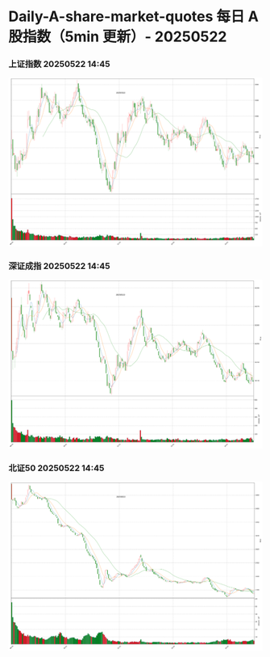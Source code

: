 
# Daily-A-share-market-quotes 每日 A 股指数（5min 更新）- 20250522

### 上证指数 20250522 14:45
![](./fig/2025/5/20250522-sh000001.png)

### 深证成指 20250522 14:45
![](./fig/2025/5/20250522-sz399001.png)

### 北证50 20250522 14:45
![](./fig/2025/5/20250522-bj899050.png)
